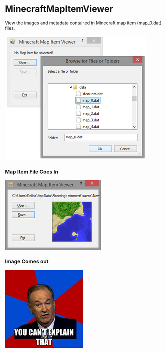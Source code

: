 MinecraftMapItemViewer
======================

View the images and metadata contained in Minecraft map item (map_0.dat) files.

![](./screenshots/load.png)
### Map Item File Goes In

![](./screenshots/view.png)
### Image Comes out
  
![](./screenshots/bill.jpg)
